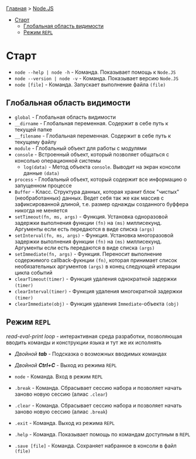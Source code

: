 [Главная](../../README.md#readme) > [Node.JS](../README.md#readme)

- [Старт](#%D1%81%D1%82%D0%B0%D1%80%D1%82)
  - [Глобальная область видимости](#%D0%B3%D0%BB%D0%BE%D0%B1%D0%B0%D0%BB%D1%8C%D0%BD%D0%B0%D1%8F-%D0%BE%D0%B1%D0%BB%D0%B0%D1%81%D1%82%D1%8C-%D0%B2%D0%B8%D0%B4%D0%B8%D0%BC%D0%BE%D1%81%D1%82%D0%B8)
  - [Режим `REPL`](#%D1%80%D0%B5%D0%B6%D0%B8%D0%BC-repl)

# Старт

* `node --help | node -h` - Команда. Показывает помощь к `Node.JS`
* `node --version | node -v` - Команда. Показывает версию `Node.JS`
* `node [file]` - Команда. Запускает выполнение файла `(file)`

## Глобальная область видимости

* `global` - Глобальная область видимости
* `__dirname` - Глобальная переменная. Содержит в себе путь к текущей папке
* `__filename` - Глобальная переменная. Содержит в себе путь к текущему файлу
* `module` - Глобальный объект для работы с модулями
* `console` - Встроенный объект, который позволяет общаться с консолью операционной системы
  * `log(data)` - Метод объекта `console`. Выводит на экран консоли данные `(data)`
* `process` - Глобальный объект, который содержит все информацию о запущенном процессе
* `Buffer` - Класс. Структура данных, которая хранит блок "чистых" (необработанных) данных. Ведет себя так же как массив с зафиксированной длиной, т.е. размер однажды созданного буффера никогда не меняется
* `setTimeout(fn, ms, args)` - Функция. Установка одноразовой задержки выполнения функции `(fn)` на `(ms)` миллисекунд. Аргументы если есть передаются в виде списка `(args)`
* `setInterval(fn, ms, args)` - Функция. Установка многоразовой задержки выполнения функции `(fn)` на `(ms)` миллисекунд. Аргументы если есть передаются в виде списка `(args)`
* `setImmediate(fn, args)` - Функция. Переносит выполнение содержимого callback-фукнции `(fn)`, которая принимает список необязательных аргументов `(args)` в конец следующей итерации цикла событий
* `clearTimeout(timer)` - Функция удаления однократной задержки `(timer)`
* `clearInterval(timer)` - Функция удаления многократной задержки `(timer)`
* `clearImmediate(obj)` - Функция удаления `Immediate`-объекта `(obj)`

## Режим `REPL`

*read-eval-print loop* - интерактивная среда разработки, позволяющая вводить команды и конструкции языка и тут же их исполнять

* *Двойной **tab*** - Подсказка о возможных вводимых командах
* *Двойной **Ctrl+C*** - Выход из режима `REPL`

* `node` - Команда. Вход в режим `REPL`
* `.break` - Команда. Сбрасывает сессию набора и позволяет начать заново новую сессию (алиас `.clear`)
* `.clear` - Команда. Сбрасывает сессию набора и позволяет начать заново новую сессию (алиас `.break`)
* `.exit` - Команда. Выход из режима `REPL`
* `.help` - Команда. Показывает помощь по командам доступным в `REPL`
* `.save [file]` - Команда. Сохраняет набранное в консоли в файл `(file)`